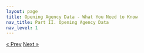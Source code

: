 ```yaml
---
layout: page
title: Opening Agency Data - What You Need to Know
nav_title: Part II. Opening Agency Data
nav_level: 1
---
```


<!-- Pagination -->
<div class="pagination">
  <a class="pagination-item older" href="{{ site.baseurl }}/04-Lessons-Learned">&laquo; Prev</a>
  <a class="pagination-item newer" href="{{ site.baseurl }}/06-Governance">Next &raquo;</a>
</div>
